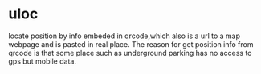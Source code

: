 # uloc
 locate position by info embeded in qrcode,which also is a url to a map webpage and is pasted in real place. The reason for get position info from qrcode is that some place such as underground parking has no access to gps but mobile data.
